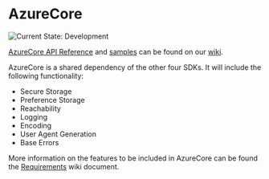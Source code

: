 # AzureCore

![Current State: Development](https://img.shields.io/badge/Current_State-Development-blue.svg)

[AzureCore API Reference](https://github.com/Azure/Azure.iOS/wiki/AzureCore) and [samples](https://github.com/Azure/Azure.iOS/wiki/AzureCore) can be found on our [wiki](https://github.com/Azure/Azure.iOS/wiki).

AzureCore is a shared dependency of the other four SDKs. It will include the following functionality:
- Secure Storage
- Preference Storage
- Reachability
- Logging
- Encoding
- User Agent Generation
- Base Errors

More information on the features to be included in AzureCore can be found the [Requirements](https://github.com/Azure/Azure.iOS/wiki/Requirements-AzureCore) wiki document.
